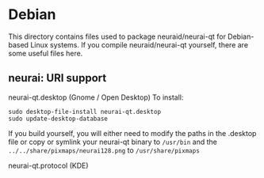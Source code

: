 
Debian
====================
This directory contains files used to package neuraid/neurai-qt
for Debian-based Linux systems. If you compile neuraid/neurai-qt yourself, there are some useful files here.

## neurai: URI support ##


neurai-qt.desktop  (Gnome / Open Desktop)
To install:

	sudo desktop-file-install neurai-qt.desktop
	sudo update-desktop-database

If you build yourself, you will either need to modify the paths in
the .desktop file or copy or symlink your neurai-qt binary to `/usr/bin`
and the `../../share/pixmaps/neurai128.png` to `/usr/share/pixmaps`

neurai-qt.protocol (KDE)

